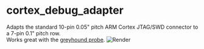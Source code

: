 # cortex_debug_adapter
Adapts the standard 10-pin 0.05" pitch ARM Cortex JTAG/SWD connector to a 7-pin 0.1" pitch row.\
Works great with the [greyhound probe](https://github.com/nobodyguy/greyhound_probe).
![Render](images/render.gif)